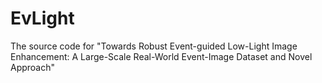 # EvLight
The source code for "Towards Robust Event-guided Low-Light Image Enhancement: A Large-Scale Real-World Event-Image Dataset and Novel Approach"
